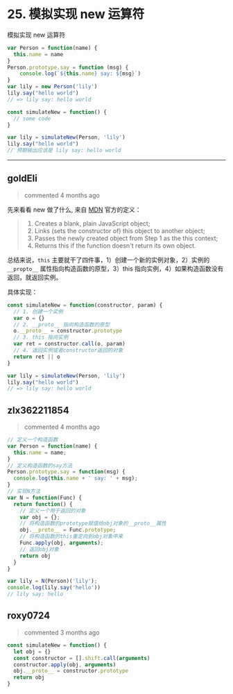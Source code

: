 
 # 25. 模拟实现 new 运算符 
 模拟实现 new 运算符

```js
var Person = function(name) {
  this.name = name
}
Person.prototype.say = function (msg) {
	console.log(`${this.name} say: ${msg}`)
}
var lily = new Person('lily')
lily.say("hello world")
// => lily say: hello world

const simulateNew = function() {
  // some code
}

var lily = simulateNew(Person, 'lily')
lily.say("hello world")
// 预期输出应该是 lily say: hello world

``` 
 ***
## goldEli 
 > commented 4 months ago 

先来看看 new 做了什么, 来自 [MDN](https://developer.mozilla.org/en-US/docs/Web/JavaScript/Reference/Operators/new) 官方的定义：

>1. Creates a blank, plain JavaScript object;
>2. Links (sets the constructor of) this object to another object;
>3. Passes the newly created object from Step 1 as the this context;
>4. Returns this if the function doesn't return its own object.

总结来说，`this` 主要就干了四件事，1）创建一个新的实例对象，2）实例的 `__propto__` 属性指向构造函数的原型，3）this 指向实例，4）如果构造函数没有返回，就返回实例。

具体实现：


```js
const simulateNew = function(constructor, param) {
  // 1. 创建一个实例
  var o = {}
  // 2. __proto__ 指向构造函数的原型
  o.__proto__ = constructor.prototype
  // 3. this 指向实例
  var ret = constructor.call(o, param)
  // 4. 返回实例或者constructor返回的对象
  return ret || o
}

var lily = simulateNew(Person, 'lily')
lily.say("hello world")
// => lily say: hello world


```
## zlx362211854 
 > commented 4 months ago 


```javascript
// 定义一个构造函数
var Person = function(name) {
  this.name = name;
}
// 定义构造函数的say方法
Person.prototype.say = function(msg) {
  console.log(this.name + ' say: ' + msg);
}
// 实现N方法
var N = function(Func) {
  return function() {
    // 定义一个用于返回的对象
    var obj = {};
    // 将构造函数的prototype赋值给obj对象的__proto__属性
    obj.__proto__ = Func.prototype;
    // 将构造函数的this重定向到obj对象中来
    Func.apply(obj, arguments);
    // 返回obj对象
    return obj
  }
}

var lily = N(Person)('lily');
console.log(lily.say('hello'))
// lily say: hello

```
## roxy0724 
 > commented 3 months ago 


```javascript
const simulateNew = function() {
  let obj = {}
  const constructor = [].shift.call(arguments)
  constructor.apply(obj, arguments)
  obj.__proto__ = constructor.prototype
  return obj
}

```